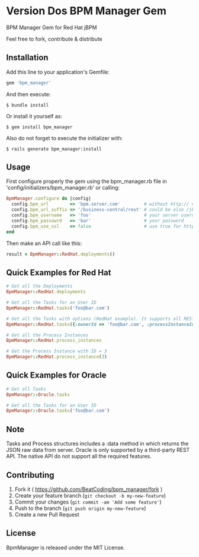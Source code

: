 # Version Dos BPM Manager Gem
BPM Manager Gem for Red Hat jBPM

Feel free to fork, contribute &amp; distribute

## Installation

Add this line to your application's Gemfile:

```ruby
gem 'bpm_manager'
```

And then execute:

    $ bundle install

Or install it yourself as:

    $ gem install bpm_manager

Also do not forget to execute the initializer with:

    $ rails generate bpm_manager:install

## Usage

First configure properly the gem using the bpm_manager.rb file in 'config/initializers/bpm_manager.rb' or calling:

```ruby
BpmManager.configure do |config|
  config.bpm_url        => 'bpm.server.com'         # without http:// or https://
  config.bpm_url_suffix => '/business-central/rest' # could be also /jbpm-console/rest
  config.bpm_username   => 'foo'                    # your server username
  config.bpm_passowrd   => 'bar'                    # your password
  config.bpm_use_ssl    => false                    # use true for https
end
```

Then make an API call like this:

```ruby
result = BpmManager::RedHat.deployments()
```

## Quick Examples for Red Hat

```ruby
# Get all the Deployments
BpmManager::RedHat.deployments

# Get all the Tasks for an User ID
BpmManager::RedHat.tasks('foo@bar.com')

# Get all the Tasks with options (RedHat example). It supports all REST API options.
BpmManager::RedHat.tasks({:ownerId => 'foo@bar.com', :processInstanceId => 3})

# Get all the Process Instances
BpmManager::RedHat.process_instances

# Get the Process Instance with ID = 3
BpmManager::RedHat.process_instance(3)
```

## Quick Examples for Oracle

```ruby
# Get all Tasks
BpmManager::Oracle.tasks

# Get all the Tasks for an User ID
BpmManager::Oracle.tasks('foo@bar.com')
```

## Note

Tasks and Process structures includes a :data method in which returns the JSON raw data from server.
Oracle is only supported by a third-party REST API. The native API do not support all the required features.

## Contributing

1. Fork it ( https://github.com/BeatCoding/bpm_manager/fork )
2. Create your feature branch (`git checkout -b my-new-feature`)
3. Commit your changes (`git commit -am 'Add some feature'`)
4. Push to the branch (`git push origin my-new-feature`)
5. Create a new Pull Request

## License

BpmManager is released under the MIT License.
